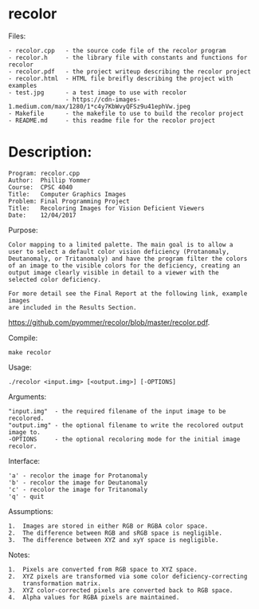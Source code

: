 # recolor

Files:

    - recolor.cpp   - the source code file of the recolor program
    - recolor.h     - the library file with constants and functions for recolor
    - recolor.pdf   - the project writeup describing the recolor project
    - recolor.html  - HTML file breifly describing the project with examples
    - test.jpg      - a test image to use with recolor
                    - https://cdn-images-1.medium.com/max/1280/1*c4y7KbWvyQFSz9u41ephVw.jpeg
    - Makefile      - the makefile to use to build the recolor project
    - README.md     - this readme file for the recolor project

# Description:

    Program: recolor.cpp
    Author:  Phillip Yommer
    Course:  CPSC 4040
    Title:   Computer Graphics Images
    Problem: Final Programming Project
    Title:   Recoloring Images for Vision Deficient Viewers
    Date:    12/04/2017

Purpose:

    Color mapping to a limited palette. The main goal is to allow a
    user to select a default color vision deficiency (Protanomaly,
    Deutanomaly, or Tritanomaly) and have the program filter the colors
    of an image to the visible colors for the deficiency, creating an
    output image clearly visible in detail to a viewer with the
    selected color deficiency.

    For more detail see the Final Report at the following link, example images
    are included in the Results Section.
https://github.com/pyommer/recolor/blob/master/recolor.pdf.


Compile:

    make recolor

Usage:

    ./recolor <input.img> [<output.img>] [-OPTIONS]

Arguments:

    "input.img"  - the required filename of the input image to be recolored.
    "output.img" - the optional filename to write the recolored output image to.
    -OPTIONS     - the optional recoloring mode for the initial image recolor.

Interface:

    'a' - recolor the image for Protanomaly
    'b' - recolor the image for Deutanomaly
    'c' - recolor the image for Tritanomaly
    'q' - quit


Assumptions:

    1.  Images are stored in either RGB or RGBA color space.
    2.  The difference between RGB and sRGB space is negligible.
    3.  The difference between XYZ and xyY space is negligible.

Notes:

    1.  Pixels are converted from RGB space to XYZ space.
    2.  XYZ pixels are transformed via some color deficiency-correcting
        transformation matrix.
    3.  XYZ color-corrected pixels are converted back to RGB space.
    4.  Alpha values for RGBA pixels are maintained.
